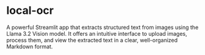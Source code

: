 # local-ocr
A powerful Streamlit app that extracts structured text from images using the Llama 3.2 Vision model. It offers an intuitive interface to upload images, process them, and view the extracted text in a clear, well-organized Markdown format. 
